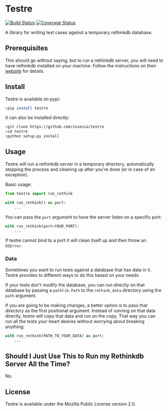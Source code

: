 Testre
======
[![Build Status](https://travis-ci.org/invenia/testre.svg?branch=master)](https://travis-ci.org/invenia/testre)
[![Coverage Status](https://coveralls.io/repos/github/invenia/testre/badge.svg?branch=master)](https://coveralls.io/github/invenia/testre?branch=master)

A library for writing test cases against a temporary rethinkdb database.

Prerequisites
-------------

This should go without saying, but to run a rethinkdb server, you will need to have rethinkdb installed on your machine. Follow the instructions on their [website](http://rethinkdb.com/) for details.

Install
-------

Testre is available on pypi:
```sh
>pip install testre
```

It can also be installed directly:
```sh
>git clone https://github.com/invenia/testre
>cd testre
>python setup.py install
```

Usage
-----
Testre will run a rethinkdb server in a temporary directory, automatically stopping the process and cleaning up after you're done (or in case of an exception).

Basic usage:
```python
from testre import run_rethink

with run_rethink() as port:
    ...
```

You can pass the `port` argument to have the server listen on a specific port:
```python
with run_rethink(port=YOUR_PORT):
    ...
```

If testre cannot bind to a port it will clean itself up and then throw an `OSError`.

### Data ###
Sometimes you want to run tests against a database that has data in it. Testre provides to different ways to do this based on your needs.

If your tests don't modify the database, you can run directly on that database by passing a `pathlib.Path` to the `rethink_data` directory using the `path` argument.

If you are going to be making changes, a better option is to pass that directory as the first positional argument. Instead of running on that data directly, testre will copy that data and run on the copy. That way you can run all the tests your heart desires without worrying about breaking anything:
```python
with run_rethink(PATH_TO_YOUR_DATA) as port:
    ...
```

Should I Just Use This to Run my Rethinkdb Server All the Time?
---------------------------------------------------------------

No.

License
-------

Testre is available under the Mozilla Public License version 2.0.
